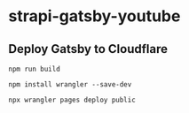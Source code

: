 # strapi-gatsby-youtube

## Deploy Gatsby to Cloudflare

`npm run build`

`npm install wrangler --save-dev`

`npx wrangler pages deploy public`
